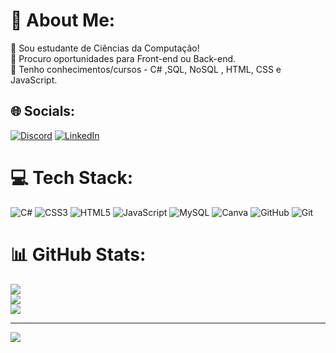# 💫 About Me:
🔭 Sou estudante de Ciências da Computação!<br>🤝 Procuro oportunidades para Front-end ou Back-end.<br>💬 Tenho conhecimentos/cursos - C# ,SQL, NoSQL , HTML, CSS e JavaScript.


## 🌐 Socials:
[![Discord](https://img.shields.io/badge/Discord-%237289DA.svg?logo=discord&logoColor=white)](https://discord.gg/ferruje160#8760) [![LinkedIn](https://img.shields.io/badge/LinkedIn-%230077B5.svg?logo=linkedin&logoColor=white)](https://linkedin.com/in/gustavo-araújo-de-lima-42b2441b5/) 

# 💻 Tech Stack:
![C#](https://img.shields.io/badge/c%23-%23239120.svg?style=for-the-badge&logo=csharp&logoColor=white) ![CSS3](https://img.shields.io/badge/css3-%231572B6.svg?style=for-the-badge&logo=css3&logoColor=white) ![HTML5](https://img.shields.io/badge/html5-%23E34F26.svg?style=for-the-badge&logo=html5&logoColor=white) ![JavaScript](https://img.shields.io/badge/javascript-%23323330.svg?style=for-the-badge&logo=javascript&logoColor=%23F7DF1E) ![MySQL](https://img.shields.io/badge/mysql-4479A1.svg?style=for-the-badge&logo=mysql&logoColor=white) ![Canva](https://img.shields.io/badge/Canva-%2300C4CC.svg?style=for-the-badge&logo=Canva&logoColor=white) ![GitHub](https://img.shields.io/badge/github-%23121011.svg?style=for-the-badge&logo=github&logoColor=white) ![Git](https://img.shields.io/badge/git-%23F05033.svg?style=for-the-badge&logo=git&logoColor=white)
# 📊 GitHub Stats:
![](https://github-readme-stats.vercel.app/api?username=Gustavo-Dev-Prog&theme=shadow_red&hide_border=false&include_all_commits=false&count_private=false)<br/>
![](https://github-readme-streak-stats.herokuapp.com/?user=Gustavo-Dev-Prog&theme=shadow_red&hide_border=false)<br/>
![](https://github-readme-stats.vercel.app/api/top-langs/?username=Gustavo-Dev-Prog&theme=shadow_red&hide_border=false&include_all_commits=false&count_private=false&layout=compact)

---
[![](https://visitcount.itsvg.in/api?id=Gustavo-Dev-Prog&icon=2&color=4)](https://visitcount.itsvg.in)

<!-- Proudly created with GPRM ( https://gprm.itsvg.in ) -->